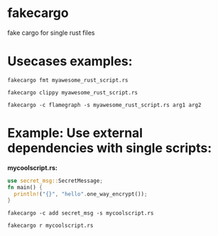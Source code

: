 # fakecargo
fake cargo for single rust files

# Usecases examples:

`fakecargo fmt myawesome_rust_script.rs`

`fakecargo clippy myawesome_rust_script.rs`

`fakecargo -c flamegraph -s myawesome_rust_script.rs arg1 arg2`

# Example: Use external dependencies with single scripts:
**mycoolscript.rs:**
```rust
use secret_msg::SecretMessage;
fn main() {
  println!("{}", "hello".one_way_encrypt());
}
```
`fakecargo -c add secret_msg -s mycoolscript.rs`

`fakecargo r mycoolscript.rs`